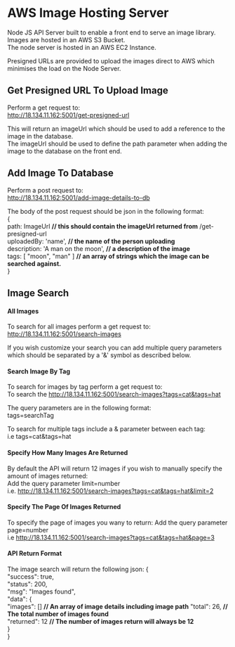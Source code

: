# AWS Image Hosting Server

Node JS API Server built to enable a front end to serve an image library.  
Images are hosted in an AWS S3 Bucket.  
The node server is hosted in an AWS EC2 Instance.

Presigned URLs are provided to upload the images direct to AWS which minimises
the load on the Node Server.

## Get Presigned URL To Upload Image

Perform a get request to:  
http://18.134.11.162:5001/get-presigned-url

This will return an imageUrl which should be used to add a reference to the
image in the database.  
The imageUrl should be used to define the path parameter when adding the image
to the database on the front end.

## Add Image To Database

Perform a post request to:  
http://18.134.11.162:5001/add-image-details-to-db

The body of the post request should be json in the following format:  
{  
path: ImageUrl **// this should contain the imageUrl returned from**
/get-presigned-url  
uploadedBy: 'name', **// the name of the person uploading**  
description: 'A man on the moon', **// a description of the image**  
tags: [ "moon", "man" ] **// an array of strings which the image can be**
**searched against.**  
}

## Image Search

#### All Images

To search for all images perform a get request to:  
http://18.134.11.162:5001/search-images

If you wish customize your search you can add multiple query parameters which
should be separated by a '&' symbol as described below.

#### Search Image By Tag

To search for images by tag perform a get request to:  
To search the http://18.134.11.162:5001/search-images?tags=cat&tags=hat

The query parameters are in the following format:  
tags=searchTag

To search for multiple tags include a & parameter between each tag:  
i.e tags=cat&tags=hat

#### Specify How Many Images Are Returned

By default the API will return 12 images if you wish to manually specify the
amount of images returned:  
Add the query parameter limit=number  
i.e. http://18.134.11.162:5001/search-images?tags=cat&tags=hat&limit=2

#### Specify The Page Of Images Returned

To specify the page of images you wany to return: Add the query parameter
page=number  
i.e http://18.134.11.162:5001/search-images?tags=cat&tags=hat&page=3

#### API Return Format

The image search will return the following json: {  
 "success": true,  
 "status": 200,  
 "msg": "Images found",  
 "data": {  
 "images": [] **// An array of image details including image path** "total": 26,
**// The total number of images found**  
 "returned": 12 **// The number of images return will always be 12**  
 }  
 }
